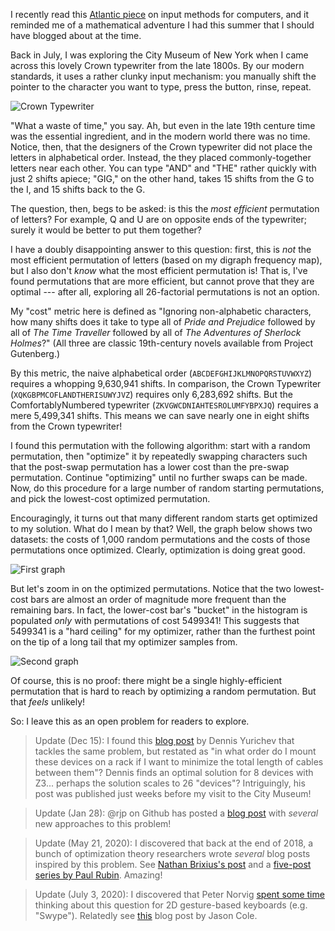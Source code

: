 I recently read this [Atlantic
piece](https://www.theatlantic.com/technology/archive/2016/11/chinese-computers/504851/)
on input methods for computers, and it reminded me of a mathematical adventure
I had this summer that I should have blogged about at the time.

Back in July, I was exploring the City Museum of New York when I came across
this lovely Crown typewriter from the late 1800s. By our modern standards, it
uses a rather clunky input mechanism: you manually shift the pointer to the
character you want to type, press the button, rinse, repeat.

![Crown Typewriter](static/crown-typewriter/crown-typewriter.png)

"What a waste of time," you say. Ah, but even in the late 19th centure time was
the essential ingredient, and in the modern world there was no time. Notice,
then, that the designers of the Crown typewriter did not place the letters in
alphabetical order. Instead, the they placed commonly-together letters near
each other. You can type "AND" and "THE" rather quickly with just 2 shifts
apiece; "GIG," on the other hand, takes 15 shifts from the G to the I, and 15
shifts back to the G.

The question, then, begs to be asked: is this the _most efficient_ permutation
of letters? For example, Q and U are on opposite ends of the typewriter; surely
it would be better to put them together?

I have a doubly disappointing answer to this question: first, this is _not_ the
most efficient permutation of letters (based on my digraph frequency map), but
I also don't _know_ what the most efficient permutation is! That is, I've found
permutations that are more efficient, but cannot prove that they are optimal
--- after all, exploring all 26-factorial permutations is not an option.

My "cost" metric here is defined as "Ignoring non-alphabetic characters, how
many shifts does it take to type all of _Pride and Prejudice_ followed by all
of _The Time Traveller_ followed by all of _The Adventures of Sherlock
Holmes_?" (All three are classic 19th-century novels available from Project
Gutenberg.)

By this metric, the naive alphabetical order (`ABCDEFGHIJKLMNOPQRSTUVWXYZ`)
requires a whopping 9,630,941 shifts. In comparison, the Crown Typewriter
(`XQKGBPMCOFLANDTHERISUWYJVZ`) requires only 6,283,692 shifts. But the
ComfortablyNumbered typewriter (`ZKVGWCDNIAHTESROLUMFYBPXJQ`) requires a mere
5,499,341 shifts. This means we can save nearly one in eight shifts from the
Crown typewriter!

I found this permutation with the following algorithm: start with a random
permutation, then "optimize" it by repeatedly swapping characters such that the
post-swap permutation has a lower cost than the pre-swap permutation. Continue
"optimizing" until no further swaps can be made. Now, do this procedure for a
large number of random starting permutations, and pick the lowest-cost
optimized permutation.

Encouragingly, it turns out that many different random starts get optimized to
my solution. What do I mean by that? Well, the graph below shows two datasets:
the costs of 1,000 random permutations and the costs of those permutations once
optimized. Clearly, optimization is doing great good.

![First graph](static/crown-typewriter/typewriter-graph-1.png)

But let's zoom in on the optimized permutations. Notice that the two
lowest-cost bars are almost an order of magnitude more frequent than the
remaining bars. In fact, the lower-cost bar's "bucket" in the histogram is
populated _only_ with permutations of cost 5499341! This suggests that 5499341
is a "hard ceiling" for my optimizer, rather than the furthest point on the tip
of a long tail that my optimizer samples from.

![Second graph](static/crown-typewriter/typewriter-graph-2.png)

Of course, this is no proof: there might be a single highly-efficient
permutation that is hard to reach by optimizing a random permutation. But that
_feels_ unlikely!

So: I leave this as an open problem for readers to explore.

> Update (Dec 15): I found this [blog
> post](https://yurichev.com/blog/cabling_Z3/) by Dennis Yurichev that tackles
> the same problem, but restated as "in what order do I mount these devices on
> a rack if I want to minimize the total length of cables between them"? Dennis
> finds an optimal solution for 8 devices with Z3... perhaps the solution
> scales to 26 "devices"? Intriguingly, his post was published just weeks
> before my visit to the City Museum!

> Update (Jan 28): @rjp on Github has posted a [blog
> post](http://rjp.is/blogging/posts/2019/01/linear-typewriters/) with
> _several_ new approaches to this problem!

> Update (May 21, 2020): I discovered that back at the end of 2018, a bunch of
> optimization theory researchers wrote _several_ blog posts inspired by this
> problem. See [Nathan
> Brixius's
> post](https://www.theverge.com/2020/5/20/21262302/ap-test-fail-iphone-photos-glitch-email-college-board-jpeg-heic)
> and a [five-post series by Paul
> Rubin](https://orinanobworld.blogspot.com/2018/12/of-typewriters-and-permutations-i.html).
> Amazing!

> Update (July 3, 2020): I discovered that Peter Norvig [spent some
> time](https://github.com/norvig/pytudes/blob/master/ipynb/Gesture%20Typing.ipynb)
> thinking about this question for 2D gesture-based keyboards (e.g. "Swype").
> Relatedly see [this](https://jasmcole.com/2017/06/04/swype-right/) blog post
> by Jason Cole.

